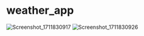 # weather_app
![Screenshot_1711830917](https://github.com/Mohamed-Amin-911/weather_app/assets/141561179/7129c238-67e0-4fc2-98a0-829c9da5f6d0)
![Screenshot_1711830926](https://github.com/Mohamed-Amin-911/weather_app/assets/141561179/348f8dd6-b485-408e-a6cd-04f52d81e9a2)

